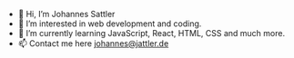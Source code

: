 - 👋 Hi, I’m Johannes Sattler
- 👀 I’m interested in web development and coding.
- 🌱 I’m currently learning JavaScript, React, HTML, CSS and much more.
- 📫 Contact me here johannes@jattler.de
